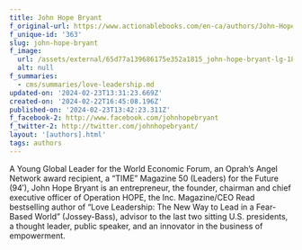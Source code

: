 ```yaml
---
title: John Hope Bryant
f_original-url: https://www.actionablebooks.com/en-ca/authors/John-Hope-Bryant/
f_unique-id: '363'
slug: john-hope-bryant
f_image:
  url: /assets/external/65d77a139686175e352a1815_john-hope-bryant-lg-180x220.jpeg
  alt: null
f_summaries:
  - cms/summaries/love-leadership.md
updated-on: '2024-02-23T13:31:23.669Z'
created-on: '2024-02-22T16:45:08.196Z'
published-on: '2024-02-23T13:42:23.311Z'
f_facebook-2: http://www.facebook.com/johnhopebryant
f_twitter-2: http://twitter.com/johnhopebryant/
layout: '[authors].html'
tags: authors
---
```


A Young Global Leader for the World Economic Forum, an Oprah’s Angel Network award recipient, a “TIME” Magazine 50 (Leaders) for the Future (94′), John Hope Bryant is an entrepreneur, the founder, chairman and chief executive officer of Operation HOPE, the Inc. Magazine/CEO Read bestselling author of “Love Leadership: The New Way to Lead in a Fear-Based World” (Jossey-Bass), advisor to the last two sitting U.S. presidents, a thought leader, public speaker, and an innovator in the business of empowerment.
